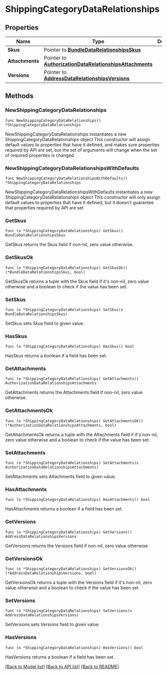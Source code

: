 # ShippingCategoryDataRelationships

## Properties

Name | Type | Description | Notes
------------ | ------------- | ------------- | -------------
**Skus** | Pointer to [**BundleDataRelationshipsSkus**](BundleDataRelationshipsSkus.md) |  | [optional] 
**Attachments** | Pointer to [**AuthorizationDataRelationshipsAttachments**](AuthorizationDataRelationshipsAttachments.md) |  | [optional] 
**Versions** | Pointer to [**AddressDataRelationshipsVersions**](AddressDataRelationshipsVersions.md) |  | [optional] 

## Methods

### NewShippingCategoryDataRelationships

`func NewShippingCategoryDataRelationships() *ShippingCategoryDataRelationships`

NewShippingCategoryDataRelationships instantiates a new ShippingCategoryDataRelationships object
This constructor will assign default values to properties that have it defined,
and makes sure properties required by API are set, but the set of arguments
will change when the set of required properties is changed

### NewShippingCategoryDataRelationshipsWithDefaults

`func NewShippingCategoryDataRelationshipsWithDefaults() *ShippingCategoryDataRelationships`

NewShippingCategoryDataRelationshipsWithDefaults instantiates a new ShippingCategoryDataRelationships object
This constructor will only assign default values to properties that have it defined,
but it doesn't guarantee that properties required by API are set

### GetSkus

`func (o *ShippingCategoryDataRelationships) GetSkus() BundleDataRelationshipsSkus`

GetSkus returns the Skus field if non-nil, zero value otherwise.

### GetSkusOk

`func (o *ShippingCategoryDataRelationships) GetSkusOk() (*BundleDataRelationshipsSkus, bool)`

GetSkusOk returns a tuple with the Skus field if it's non-nil, zero value otherwise
and a boolean to check if the value has been set.

### SetSkus

`func (o *ShippingCategoryDataRelationships) SetSkus(v BundleDataRelationshipsSkus)`

SetSkus sets Skus field to given value.

### HasSkus

`func (o *ShippingCategoryDataRelationships) HasSkus() bool`

HasSkus returns a boolean if a field has been set.

### GetAttachments

`func (o *ShippingCategoryDataRelationships) GetAttachments() AuthorizationDataRelationshipsAttachments`

GetAttachments returns the Attachments field if non-nil, zero value otherwise.

### GetAttachmentsOk

`func (o *ShippingCategoryDataRelationships) GetAttachmentsOk() (*AuthorizationDataRelationshipsAttachments, bool)`

GetAttachmentsOk returns a tuple with the Attachments field if it's non-nil, zero value otherwise
and a boolean to check if the value has been set.

### SetAttachments

`func (o *ShippingCategoryDataRelationships) SetAttachments(v AuthorizationDataRelationshipsAttachments)`

SetAttachments sets Attachments field to given value.

### HasAttachments

`func (o *ShippingCategoryDataRelationships) HasAttachments() bool`

HasAttachments returns a boolean if a field has been set.

### GetVersions

`func (o *ShippingCategoryDataRelationships) GetVersions() AddressDataRelationshipsVersions`

GetVersions returns the Versions field if non-nil, zero value otherwise.

### GetVersionsOk

`func (o *ShippingCategoryDataRelationships) GetVersionsOk() (*AddressDataRelationshipsVersions, bool)`

GetVersionsOk returns a tuple with the Versions field if it's non-nil, zero value otherwise
and a boolean to check if the value has been set.

### SetVersions

`func (o *ShippingCategoryDataRelationships) SetVersions(v AddressDataRelationshipsVersions)`

SetVersions sets Versions field to given value.

### HasVersions

`func (o *ShippingCategoryDataRelationships) HasVersions() bool`

HasVersions returns a boolean if a field has been set.


[[Back to Model list]](../README.md#documentation-for-models) [[Back to API list]](../README.md#documentation-for-api-endpoints) [[Back to README]](../README.md)


